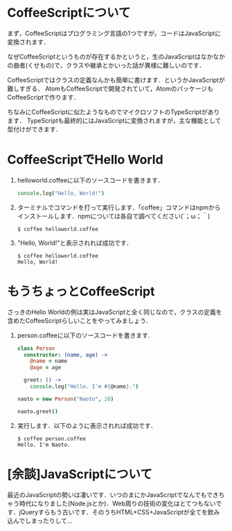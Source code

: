 # CoffeeScriptについて

まず，CoffeeScriptはプログラミング言語の1つですが，コードはJavaScriptに変換されます．

なぜCoffeeScriptというものが存在するかというと，生のJavaScriptはなかなかの曲者(くせもの)で，クラスや継承とかいった話が異様に難しいのです．

CoffeeScriptではクラスの定義なんかも簡単に書けます．というかJavaScriptが難しすぎる．
AtomもCoffeeScriptで開発されていて，AtomのパッケージもCoffeeScriptで作ります．

ちなみにCoffeeScriptに似たようなものでマイクロソフトのTypeScriptがあります．
TypeScriptも最終的にはJavaScriptに変換されますが，主な機能として型付けができます．


# CoffeeScriptでHello World
1. helloworld.coffeeに以下のソースコードを書きます．

    ```coffeescript
    console.log("Hello, World!")
    ```

1. ターミナルでコマンドを打って実行します．「coffee」コマンドはnpmからインストールします．npmについては各自で調べてください(´；ω；｀)

    ```
    $ coffee helloworld.coffee
    ```

1. "Hello, World!"と表示されれば成功です．

    ```
    $ coffee helloworld.coffee
    Hello, World!
    ```

# もうちょっとCoffeeScript
さっきのHello Worldの例は実はJavaScriptと全く同じなので，クラスの定義を含めたCoffeeScriptらしいことをやってみましょう．

1. person.coffeeに以下のソースコードを書きます.

    ```coffeescript
    class Person
      constructor: (name, age) ->
        @name = name
        @age = age

      greet: () ->
        console.log("Hello. I'm #{@name}.")

    naoto = new Person("Naoto", 20)

    naoto.greet()
    ```

1. 実行します．以下のように表示されれば成功です．

    ```
    $ coffee person.coffee
    Hello. I'm Naoto.
    ```

# [余談]JavaScriptについて
最近のJavaScriptの勢いは凄いです．いつのまにかJavaScriptでなんでもできちゃう時代になりました(Node.jsとか)．Web周りの技術の変化はとてつもないです．jQueryすらもう古いです．そのうちHTML+CSS+JavaScriptが全てを飲み込んでしまったりして...
